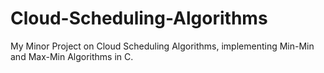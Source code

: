 # Cloud-Scheduling-Algorithms
My Minor Project on Cloud Scheduling Algorithms, implementing Min-Min and Max-Min Algorithms in C.
